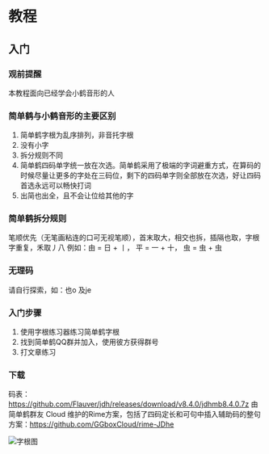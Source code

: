 # 教程

## 入门
### 观前提醒
本教程面向已经学会小鹤音形的人
### 简单鹤与小鹤音形的主要区别
1. 简单鹤字根为乱序排列，非音托字根
2. 没有小字
3. 拆分规则不同
4. 简单鹤四码单字统一放在次选。简单鹤采用了极端的字词避重方式，在算码的时候尽量让更多的字处在三码位，剩下的四码单字则全部放在次选，好让四码首选永远可以畅快打词
5. 出简也出全，且不会让位给其他的字

### 简单鹤拆分规则
笔顺优先（无笔画粘连的口可无视笔顺），首末取大，相交也拆，插隔也取，字根字重复，禾取丿八
例如：由 = 日 + 丨， 平 = 一 + 十， 虫 = 虫 + 虫

### 无理码
请自行探索，如：也o 及je

### 入门步骤
1. 使用字根练习器练习简单鹤字根
2. 找到简单鹤QQ群并加入，使用彼方获得群号
3. 打文章练习

### 下载
码表：https://github.com/Flauver/jdh/releases/download/v8.4.0/jdhmb8.4.0.7z
由简单鹤群友 Cloud 维护的Rime方案，包括了四码定长和可句中插入辅助码的整句方案：https://github.com/GGboxCloud/rime-JDhe

![字根图](/zgt.png)
